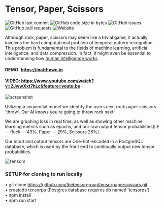 # Tensor, Paper, Scissors

![GitHub last commit](https://img.shields.io/github/last-commit/matthew-howe/tensor-paper) ![GitHub code size in bytes](https://img.shields.io/github/languages/code-size/matthew-howe/tensor-paper) ![GitHub issues](https://img.shields.io/github/issues/matthew-howe/tensor-paper) ![GitHub pull requests](https://img.shields.io/github/issues-pr-raw/matthew-howe/tensor-paper) ![Website](https://img.shields.io/website?url=https%3A%2F%2Fmatthowe.io) 

Although rock, paper, scissors  may seem like a trivial game, it actually involves the hard computational problem of temporal pattern recognition. This problem is fundamental to the fields of machine learning, artificial intelligence, and data compression. In fact, it might even be essential to understanding how [human intelligence works](https://en.wikipedia.org/wiki/Hierarchical_temporal_memory).

#### DEMO: https://matthowe.io
#### VIDEO: https://www.youtube.com/watch?v=2JwwXxt7hLc&feature=youtu.be

![screenshot](https://i.gyazo.com/fb5d8691d3cf8fa720f9729818944f6e.png)


Utilizing a sequential model we identify the users next rock paper scissors 'throw'. Our AI knows you're going to throw rock next!

We are graphing loss in real time, as well as showing other machine learning metrics such as epochs,
and our raw output tensor probabilities(I.E -- Rock -- 43%, Paper -- 29%, Scissors 28%).

Our input and output tensors are One-hot-encoded in a PostgreSQL database, which is used by the front end
to continually output new tensor probabilities.

![tensors](https://github.com/matthew-howe/tensorpaperscissors/blob/037273acf5e587ab865a6eb9cb20cdd39b3b98ef/app/components/images/neurons.png)


### SETUP for cloning to run locally

• git clone https://github.com/thetensorgroup/tensorpaperscissors.git  
• createdb tensorps (Postgres database requires db named 'tensorps')  
• npm install  
• npm run start
